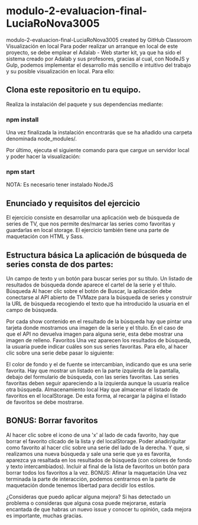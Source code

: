 # modulo-2-evaluacion-final-LuciaRoNova3005

modulo-2-evaluacion-final-LuciaRoNova3005 created by GitHub Classroom
Visualización en local
Para poder realizar un arranque en local de este proyecto, se debe emplear el Adalab - Web starter kit, ya que ha sido el sistema creado por Adalab y sus profesores, gracias al cual, con NodeJS y Gulp, podemos implementar el desarrollo más sencillo e intuitivo del trabajo y su posible visualización en local. Para ello:

## Clona este repositorio en tu equipo.

Realiza la instalación del paquete y sus dependencias mediante:

### npm install

Una vez finalizada la instalación encontrarás que se ha añadido una carpeta denominada node_modules/.

Por último, ejecuta el siguiente comando para que cargue un servidor local y poder hacer la visualización:

### npm start

NOTA: Es necesario tener instalado NodeJS

## Enunciado y requisitos del ejercicio

El ejercicio consiste en desarrollar una aplicación web de búsqueda de series de TV, que nos permite des/marcar las series como favoritas y guardarlas en local storage. El ejercicio también tiene una parte de maquetación con HTML y Sass.

## Estructura básica La aplicación de búsqueda de series consta de dos partes:

Un campo de texto y un botón para buscar series por su título.
Un listado de resultados de búsqueda donde aparece el cartel de la serie y el título.
Búsqueda Al hacer clic sobre el botón de Buscar, la aplicación debe conectarse al API abierto de TVMaze para la búsqueda de series y construir la URL de búsqueda recogiendo el texto que ha introducido la usuaria en el campo de búsqueda.

Por cada show contenido en el resultado de la búsqueda hay que pintar una tarjeta donde mostramos una imagen de la serie y el título.
En el caso de que el API no devuelva imagen para alguna serie, esta debe mostrar una imagen de relleno.
Favoritos Una vez aparecen los resultados de búsqueda, la usuaria puede indicar cuáles son sus series favoritas. Para ello, al hacer clic sobre una serie debe pasar lo siguiente:

El color de fondo y el de fuente se intercambian, indicando que es una serie favorita.
Hay que mostrar un listado en la parte izquierda de la pantalla, debajo del formulario de búsqueda, con las series favoritas.
Las series favoritas deben seguir apareciendo a la izquierda aunque la usuaria realice otra búsqueda.
Almacenamiento local Hay que almacenar el listado de favoritos en el localStorage. De esta forma, al recargar la página el listado de favoritos se debe mostrarse.

## BONUS: Borrar favoritos

Al hacer clic sobre el icono de una 'x' al lado de cada favorito, hay que borrar el favorito clicado de la lista y del localStorage.
Poder añadir/quitar como favorito al hacer clic sobre una serie del lado de la derecha. Y que, si realizamos una nueva búsqueda y sale una serie que ya es favorita, aparezca ya resaltada en los resultados de búsqueda (con colores de fondo y texto intercambiados).
Incluir al final de la lista de favoritos un botón para borrar todos los favoritos a la vez.
BONUS: Afinar la maquetación Una vez terminada la parte de interacción, podemos centrarnos en la parte de maquetación donde tenemos libertad para decidir los estilos.

¿Consideras que puedo aplicar alguna mejora?
Si has detectado un problema o consideras que alguna cosa puede mejorarse, estaría encantada de que habras un nuevo issue y conocer tu opinión, cada mejora es importante, muchas gracias.
